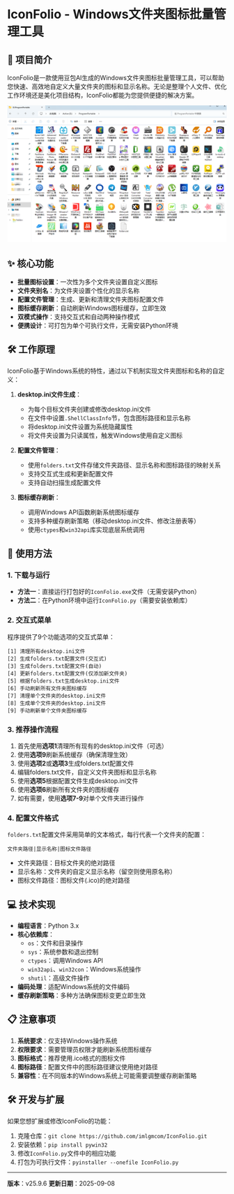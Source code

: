 # IconFolio - Windows文件夹图标批量管理工具

## 📖 项目简介

IconFolio是一款使用豆包AI生成的Windows文件夹图标批量管理工具，可以帮助您快速、高效地自定义大量文件夹的图标和显示名称。无论是整理个人文件、优化工作环境还是美化项目结构，IconFolio都能为您提供便捷的解决方案。

![工具界面展示](wechat_2025-09-08_092235_051.png)

## ✨ 核心功能

- **批量图标设置**：一次性为多个文件夹设置自定义图标
- **文件夹别名**：为文件夹设置个性化的显示名称
- **配置文件管理**：生成、更新和清理文件夹图标配置文件
- **图标缓存刷新**：自动刷新Windows图标缓存，立即生效
- **双模式操作**：支持交互式和自动两种操作模式
- **便携设计**：可打包为单个可执行文件，无需安装Python环境

## 🛠️ 工作原理

IconFolio基于Windows系统的特性，通过以下机制实现文件夹图标和名称的自定义：

1. **desktop.ini文件生成**：
   - 为每个目标文件夹创建或修改desktop.ini文件
   - 在文件中设置`.ShellClassInfo`节，包含图标路径和显示名称
   - 将desktop.ini文件设置为系统隐藏属性
   - 将文件夹设置为只读属性，触发Windows使用自定义图标

2. **配置文件管理**：
   - 使用`folders.txt`文件存储文件夹路径、显示名称和图标路径的映射关系
   - 支持交互式生成和更新配置文件
   - 支持自动扫描生成配置文件

3. **图标缓存刷新**：
   - 调用Windows API函数刷新系统图标缓存
   - 支持多种缓存刷新策略（移动desktop.ini文件、修改注册表等）
   - 使用`ctypes`和`win32api`库实现底层系统调用

## 🚀 使用方法

### 1. 下载与运行

- **方法一**：直接运行打包好的`IconFolio.exe`文件（无需安装Python）
- **方法二**：在Python环境中运行`IconFolio.py`（需要安装依赖库）

### 2. 交互式菜单

程序提供了9个功能选项的交互式菜单：

```
[1] 清理所有desktop.ini文件
[2] 生成folders.txt配置文件(交互式)
[3] 生成folders.txt配置文件(自动)
[4] 更新folders.txt配置文件(仅添加新文件夹)
[5] 根据folders.txt生成desktop.ini文件
[6] 手动刷新所有文件夹图标缓存
[7] 清理单个文件夹的desktop.ini文件
[8] 生成单个文件夹的desktop.ini文件
[9] 手动刷新单个文件夹图标缓存
```

### 3. 推荐操作流程

1. 首先使用**选项1**清理所有现有的desktop.ini文件（可选）
2. 使用**选项9**刷新系统缓存（确保清理生效）
3. 使用**选项2**或**选项3**生成folders.txt配置文件
4. 编辑folders.txt文件，自定义文件夹图标和显示名称
5. 使用**选项5**根据配置文件生成desktop.ini文件
6. 使用**选项6**刷新所有文件夹的图标缓存
7. 如有需要，使用**选项7-9**对单个文件夹进行操作

### 4. 配置文件格式

`folders.txt`配置文件采用简单的文本格式，每行代表一个文件夹的配置：

```
文件夹路径|显示名称|图标文件路径
```

- 文件夹路径：目标文件夹的绝对路径
- 显示名称：文件夹的自定义显示名称（留空则使用原名称）
- 图标文件路径：图标文件(.ico)的绝对路径

## 💻 技术实现

- **编程语言**：Python 3.x
- **核心依赖库**：
  - `os`：文件和目录操作
  - `sys`：系统参数和退出控制
  - `ctypes`：调用Windows API
  - `win32api`、`win32con`：Windows系统操作
  - `shutil`：高级文件操作
- **编码处理**：适配Windows系统的文件编码
- **缓存刷新策略**：多种方法确保图标变更立即生效

## 📋 注意事项

1. **系统要求**：仅支持Windows操作系统
2. **权限要求**：需要管理员权限才能刷新系统图标缓存
3. **图标格式**：推荐使用.ico格式的图标文件
4. **图标路径**：配置文件中的图标路径建议使用绝对路径
5. **兼容性**：在不同版本的Windows系统上可能需要调整缓存刷新策略

## 🛠️ 开发与扩展

如果您想扩展或修改IconFolio的功能：

1. 克隆仓库：`git clone https://github.com/imlgmcom/IconFolio.git`
2. 安装依赖：`pip install pywin32`
3. 修改`IconFolio.py`文件中的相应功能
4. 打包为可执行文件：`pyinstaller --onefile IconFolio.py`

---

**版本**：v25.9.6
**更新日期**：2025-09-08
